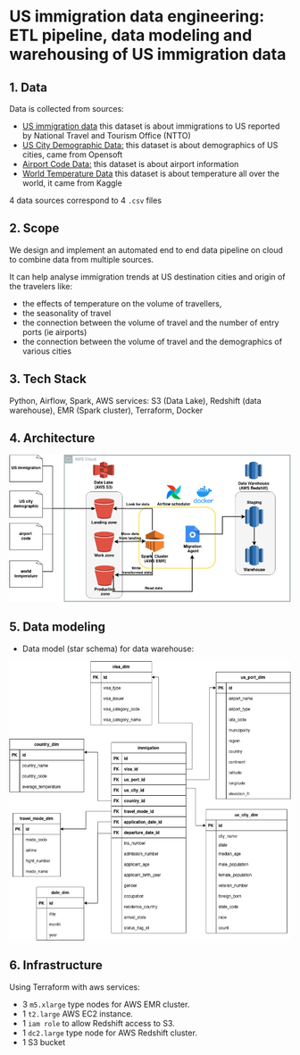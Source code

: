 # US immigration data engineering: ETL pipeline, data modeling and warehousing of US immigration data 


## 1. Data
Data is collected from sources:

- [US immigration data](https://www.trade.gov/national-travel-and-tourism-office) this dataset is about immigrations to US reported by National Travel and Tourism Office (NTTO) 
- [US City Demographic Data:](https://public.opendatasoft.com/explore/dataset/us-cities-demographics/export/) this dataset is about  demographics of US cities, came from Opensoft
- [Airport Code Data:](https://datahub.io/core/airport-codes#data) this dataset is about airport information
- [World Temperature Data](https://www.kaggle.com/datasets/berkeleyearth/climate-change-earth-surface-temperature-data) this dataset is about temperature all over the world, it came from Kaggle

4 data sources correspond to 4 `.csv` files

## 2. Scope
We design and implement an automated end to end data pipeline on cloud to combine  data from multiple sources. 

It can help analyse immigration trends at US destination cities and origin of the travelers like:
- the effects of temperature on the volume of travellers,
- the seasonality of travel
- the connection between the volume of travel and the number of entry ports (ie airports)
- the connection between the volume of travel and the demographics of various cities

## 3. Tech Stack
 Python, Airflow, Spark, AWS services: S3 (Data Lake), Redshift (data warehouse), EMR (Spark cluster), Terraform, Docker

## 4. Architecture 
<img src = assets/architecture.png alt = "Airflow conceptual view" width="600">

## 5. Data modeling
- Data model (star schema) for data warehouse:
<img src=assets/datawarehouse_design.png alt="Star schema" width="600" height="500">

<!-- <br> <br>
- Airflow workflow:
<img src=assets/airflow_workflow.png alt="Star schema" width="600"> -->
 
<!-- ## 5. Result visualization
- Revenue by month:
<img src=assets/revenue_by_month.png alt="Revenue by month" width="600">

<br> <br>
- Brand popularity:
<img src=assets/brand_popularity.png alt="Brand popularity" width="600"> -->
  
## 6. Infrastructure
Using Terraform with aws services:

- 3 `m5.xlarge` type nodes for AWS EMR cluster.
- 1 `t2.large` AWS EC2 instance.
- 1 `iam role` to allow Redshift access to S3.
- 1 `dc2.large` type node for AWS Redshift cluster.
- 1 S3 bucket 





  

